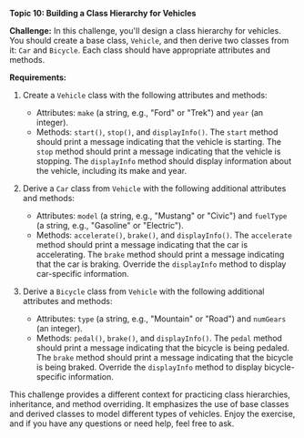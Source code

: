 
**Topic 10: Building a Class Hierarchy for Vehicles**

**Challenge:** In this challenge, you'll design a class hierarchy for vehicles. You should create a base class, `Vehicle`, and then derive two classes from it: `Car` and `Bicycle`. Each class should have appropriate attributes and methods.

**Requirements:**

1. Create a `Vehicle` class with the following attributes and methods:
   - Attributes: `make` (a string, e.g., "Ford" or "Trek") and `year` (an integer).
   - Methods: `start()`, `stop()`, and `displayInfo()`. The `start` method should print a message indicating that the vehicle is starting. The `stop` method should print a message indicating that the vehicle is stopping. The `displayInfo` method should display information about the vehicle, including its make and year.

2. Derive a `Car` class from `Vehicle` with the following additional attributes and methods:
   - Attributes: `model` (a string, e.g., "Mustang" or "Civic") and `fuelType` (a string, e.g., "Gasoline" or "Electric").
   - Methods: `accelerate()`, `brake()`, and `displayInfo()`. The `accelerate` method should print a message indicating that the car is accelerating. The `brake` method should print a message indicating that the car is braking. Override the `displayInfo` method to display car-specific information.

3. Derive a `Bicycle` class from `Vehicle` with the following additional attributes and methods:
   - Attributes: `type` (a string, e.g., "Mountain" or "Road") and `numGears` (an integer).
   - Methods: `pedal()`, `brake()`, and `displayInfo()`. The `pedal` method should print a message indicating that the bicycle is being pedaled. The `brake` method should print a message indicating that the bicycle is being braked. Override the `displayInfo` method to display bicycle-specific information.

This challenge provides a different context for practicing class hierarchies, inheritance, and method overriding. It emphasizes the use of base classes and derived classes to model different types of vehicles. Enjoy the exercise, and if you have any questions or need help, feel free to ask.